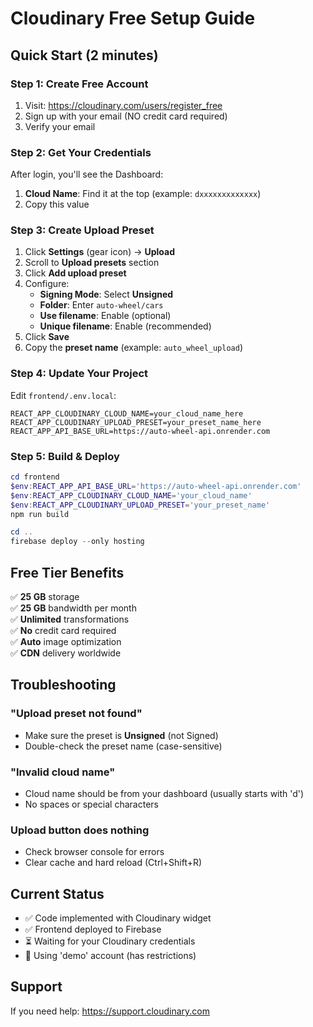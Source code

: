 # Cloudinary Free Setup Guide

## Quick Start (2 minutes)

### Step 1: Create Free Account
1. Visit: https://cloudinary.com/users/register_free
2. Sign up with your email (NO credit card required)
3. Verify your email

### Step 2: Get Your Credentials
After login, you'll see the Dashboard:

1. **Cloud Name**: Find it at the top (example: `dxxxxxxxxxxxxx`)
2. Copy this value

### Step 3: Create Upload Preset
1. Click **Settings** (gear icon) → **Upload**
2. Scroll to **Upload presets** section
3. Click **Add upload preset**
4. Configure:
   - **Signing Mode**: Select **Unsigned**
   - **Folder**: Enter `auto-wheel/cars`
   - **Use filename**: Enable (optional)
   - **Unique filename**: Enable (recommended)
5. Click **Save**
6. Copy the **preset name** (example: `auto_wheel_upload`)

### Step 4: Update Your Project

Edit `frontend/.env.local`:
```env
REACT_APP_CLOUDINARY_CLOUD_NAME=your_cloud_name_here
REACT_APP_CLOUDINARY_UPLOAD_PRESET=your_preset_name_here
REACT_APP_API_BASE_URL=https://auto-wheel-api.onrender.com
```

### Step 5: Build & Deploy
```powershell
cd frontend
$env:REACT_APP_API_BASE_URL='https://auto-wheel-api.onrender.com'
$env:REACT_APP_CLOUDINARY_CLOUD_NAME='your_cloud_name'
$env:REACT_APP_CLOUDINARY_UPLOAD_PRESET='your_preset_name'
npm run build

cd ..
firebase deploy --only hosting
```

## Free Tier Benefits
✅ **25 GB** storage  
✅ **25 GB** bandwidth per month  
✅ **Unlimited** transformations  
✅ **No** credit card required  
✅ **Auto** image optimization  
✅ **CDN** delivery worldwide  

## Troubleshooting

### "Upload preset not found"
- Make sure the preset is **Unsigned** (not Signed)
- Double-check the preset name (case-sensitive)

### "Invalid cloud name"
- Cloud name should be from your dashboard (usually starts with 'd')
- No spaces or special characters

### Upload button does nothing
- Check browser console for errors
- Clear cache and hard reload (Ctrl+Shift+R)

## Current Status
- ✅ Code implemented with Cloudinary widget
- ✅ Frontend deployed to Firebase
- ⏳ Waiting for your Cloudinary credentials
- 🎯 Using 'demo' account (has restrictions)

## Support
If you need help: https://support.cloudinary.com
